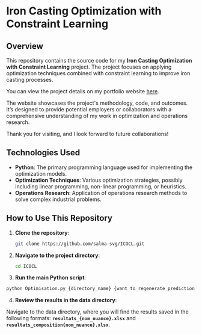 # Iron Casting Optimization with Constraint Learning

## Overview

This repository contains the source code for my **Iron Casting Optimization with Constraint Learning** project. The project focuses on applying optimization techniques combined with constraint learning to improve iron casting processes.

You can view the project details on my portfolio website [here](https://salma-svg.github.io/projects/OCL/).

The website showcases the project's methodology, code, and outcomes. It’s designed to provide potential employers or collaborators with a comprehensive understanding of my work in optimization and operations research.

Thank you for visiting, and I look forward to future collaborations!

## Technologies Used

- **Python**: The primary programming language used for implementing the optimization models.
- **Optimization Techniques**: Various optimization strategies, possibly including linear programming, non-linear programming, or heuristics.
- **Operations Research**: Application of operations research methods to solve complex industrial problems.

## How to Use This Repository

1. **Clone the repository**:
   ```bash
   git clone https://github.com/salma-svg/ICOCL.git
   ```
2. **Navigate to the project directory**:
   ````bash
   cd ICOCL
3. **Run the main Python script**:
  ```bash
python Optimisation.py {directory_name} {want_to_regenerate_prediction_model} {iron_cast_name}
```
4. **Review the results in the data directory**:

Navigate to the data directory, where you will find the results saved in the following formats: **`resultats_{nom_nuance}.xlsx`** and **`resultats_composition{nom_nuance}.xlsx`**.

